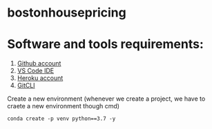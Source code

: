 # bostonhousepricing

# Software and tools requirements:

1. [Github account](https://github.com)
2. [VS Code IDE](https://code.visualstudio.com/)
3. [Heroku account](https://heroku.com)
4. [GitCLI](https://git-scm.com/docs/gitcli)


Create a new environment (whenever we create a project, we have to craete a new environment though cmd)

```
conda create -p venv python==3.7 -y

```
